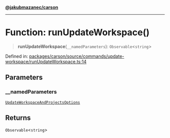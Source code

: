 [**@jakubmazanec/carson**](../README.md)

---

# Function: runUpdateWorkspace()

> **runUpdateWorkspace**(`__namedParameters`): `Observable`\<`string`\>

Defined in:
[packages/carson/source/commands/update-workspace/runUpdateWorkspace.ts:14](https://github.com/jakubmazanec/tools/blob/c36a857a499e2c0c4f38fc4405cb987b357adf10/packages/carson/source/commands/update-workspace/runUpdateWorkspace.ts#L14)

## Parameters

### \_\_namedParameters

[`UpdateWorkspaceAndProjectsOptions`](../type-aliases/UpdateWorkspaceAndProjectsOptions.md)

## Returns

`Observable`\<`string`\>
